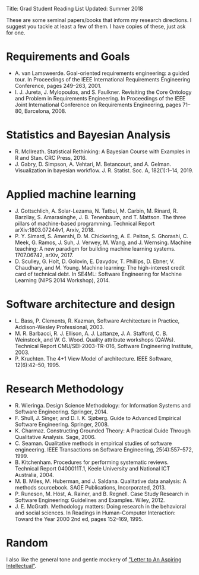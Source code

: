 Title: Grad Student Reading List
Updated: Summer 2018

These are some seminal papers/books that inform my research directions. I suggest you tackle at least a few of them. I have copies of these, just ask for one.

# Requirements and Goals
- A. van Lamsweerde. Goal-oriented requirements engineering: a guided tour. In Proceedings of the IEEE International Requirements Engineering Conference, pages 249–263, 2001.
- I. J. Jureta, J. Mylopoulos, and S. Faulkner. Revisiting the Core Ontology and Problem in Requirements Engineering. In Proceedings of the IEEE Joint International Conference on Requirements Engineering, pages 71–80, Barcelona, 2008.

# Statistics  and Bayesian Analysis
- R. McIlreath. Statistical Rethinking: A Bayesian Course with Examples in R and Stan. CRC Press, 2016.
- J. Gabry, D. Simpson, A. Vehtari, M. Betancourt, and A. Gelman. Visualization in bayesian workflow. J. R. Statist. Soc. A, 182(1):1–14, 2019.

# Applied machine learning
- J. Gottschlich, A. Solar-Lezama, N. Tatbul, M. Carbin, M. Rinard, R. Barzilay, S. Amarasinghe, J. B. Tenenbaum, and T. Mattson. The three pillars of machine-based programming. Technical Report arXiv:1803.07244v1, Arxiv, 2018.
- P. Y. Simard, S. Amershi, D. M. Chickering, A. E. Pelton, S. Ghorashi, C. Meek, G. Ramos, J. Suh, J. Verwey, M. Wang, and J. Wernsing. Machine teaching: A new paradigm for building machine learning systems. 1707.06742, arXiv, 2017.
- D. Sculley, G. Holt, D. Golovin, E. Davydov, T. Phillips, D. Ebner, V. Chaudhary, and M. Young. Machine learning: The high-interest credit card of technical debt. In SE4ML: Software Engineering for Machine Learning (NIPS 2014 Workshop), 2014.

# Software architecture and design 
- L. Bass, P. Clements, R. Kazman, Software Architecture in Practice, Addison-Wesley Professional, 2003.
- M. R. Barbacci, R. J. Ellison, A. J. Lattanze, J. A. Stafford, C. B. Weinstock, and W. G. Wood. Quality attribute workshops (QAWs). Technical Report CMU/SEI-2003-TR-016, Software Engineering Institute, 2003.
- P. Kruchten. The 4+1 View Model of architecture. IEEE Software, 12(6):42–50, 1995. 

# Research Methodology
- R. Wieringa. Design Science Methodology: for Information Systems and Software Engineering. Springer, 2014. 
- F. Shull, J. Singer, and D. I. K. Sjøberg. Guide to Advanced Empirical Software Engineering. Springer, 2008.
- K. Charmaz. Constructing Grounded Theory: A Practical Guide Through Qualitative Analysis. Sage, 2006.
- C. Seaman. Qualitative methods in empirical studies of software engineering. IEEE Transactions on Software Engineering, 25(4):557–572, 1999.
- B. Kitchenham. Procedures for performing systematic reviews. Technical Report 0400011T.1, Keele University and National ICT Australia, 2004.
- M. B. Miles, M. Huberman, and J. Saldana. Qualitative data analysis: A methods sourcebook. SAGE Publications, Incorporated, 2013.
- P. Runeson, M. Höst, A. Rainer, and B. Regnell. Case Study Research in Software Engineering: Guidelines and Examples. Wiley, 2012.
- J. E. McGrath. Methodology matters: Doing research in the behavioral and social sciences. In Readings in Human-Computer Interaction: Toward the Year 2000 2nd ed, pages 152–169, 1995.

# Random
I also like the general tone and gentle mockery of ["Letter to An Aspiring Intellectual"](letter.pdf). 
